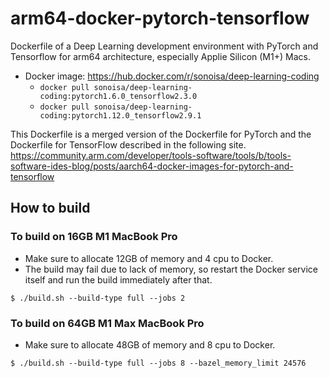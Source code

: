 # arm64-docker-pytorch-tensorflow

Dockerfile of a Deep Learning development environment with PyTorch and Tensorflow for arm64 architecture, especially Applie Silicon (M1+) Macs.

* Docker image: https://hub.docker.com/r/sonoisa/deep-learning-coding
    * ```docker pull sonoisa/deep-learning-coding:pytorch1.6.0_tensorflow2.3.0```
    * ```docker pull sonoisa/deep-learning-coding:pytorch1.12.0_tensorflow2.9.1```

This Dockerfile is a merged version of the Dockerfile for PyTorch and the Dockerfile for TensorFlow described in the following site.
https://community.arm.com/developer/tools-software/tools/b/tools-software-ides-blog/posts/aarch64-docker-images-for-pytorch-and-tensorflow


## How to build

### To build on 16GB M1 MacBook Pro

- Make sure to allocate 12GB of memory and 4 cpu to Docker.
- The build may fail due to lack of memory, so restart the Docker service itself and run the build immediately after that.

```
$ ./build.sh --build-type full --jobs 2
```


### To build on 64GB M1 Max MacBook Pro

- Make sure to allocate 48GB of memory and 8 cpu to Docker.

```
$ ./build.sh --build-type full --jobs 8 --bazel_memory_limit 24576
```
